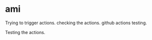 # ami
Trying to trigger actions.
checking the actions. github actions testing.

Testing the actions.